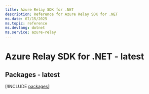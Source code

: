 ```yaml
---
title: Azure Relay SDK for .NET
description: Reference for Azure Relay SDK for .NET
ms.date: 07/15/2025
ms.topic: reference
ms.devlang: dotnet
ms.service: azure-relay
---
```

# Azure Relay SDK for .NET - latest
## Packages - latest
[!INCLUDE [packages](relay-index.md)]